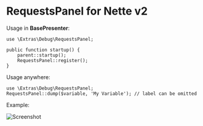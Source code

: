 # RequestsPanel for Nette v2

Usage in <strong>BasePresenter</strong>:


	use \Extras\Debug\RequestsPanel;

	public function startup() {
		parent::startup();
		RequestsPanel::register();
	}

Usage anywhere:

	use \Extras\Debug\RequestsPanel;
	RequestsPanel::dump($variable, 'My Variable'); // label can be omitted

Example:

<img src="http://imageshack.us/a/img525/7865/screenshot20120923at600.png" alt="Screenshot" />